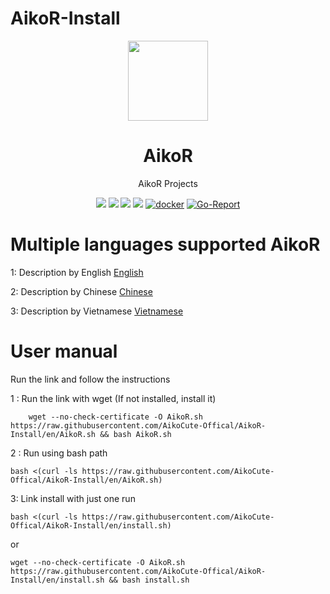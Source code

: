 # AikoR-Install
<p align="center"><img src="https://avatars.githubusercontent.com/u/91626055?v=4" width="128" /></p>

<div align="center">

# AikoR
AikoR Projects

[![](https://img.shields.io/badge/Telegram-group-green?style=flat-square)](https://t.me/AikoXrayR)
[![](https://img.shields.io/badge/Telegram-channel-blue?style=flat-square)](https://t.me/AikoCute_Support)
[![](https://img.shields.io/github/downloads/AikoCute-Offical/AikoR/total.svg?style=flat-square)](https://github.com/AikoCute-Offical/AikoR/releases)
[![](https://img.shields.io/github/v/release/AikoCute-Offical/AikoR?style=flat-square)](https://github.com/AikoCute-Offical/AikoR/releases)
[![docker](https://img.shields.io/docker/v/aikocute/aikor?label=Docker%20image&sort=semver)](https://hub.docker.com/r/aikocute/aikor)
[![Go-Report](https://goreportcard.com/badge/github.com/AikoCute-Offical/AikoR?style=flat-square)](https://goreportcard.com/report/github.com/AikoCute-Offical/AikoR)
</div>

# Multiple languages supported AikoR
1: Description by English [English](https://github.com/AikoCute-Offical/AikoR-Install/tree/en) 

2: Description by Chinese [Chinese](https://github.com/AikoCute-Offical/AikoR-Install/tree/zh)

3: Description by Vietnamese [Vietnamese](https://github.com/AikoCute-Offical/AikoR-Install/tree/vi)

# User manual
Run the link and follow the instructions

1 : Run the link with wget (If not installed, install it)
```
    wget --no-check-certificate -O AikoR.sh https://raw.githubusercontent.com/AikoCute-Offical/AikoR-Install/en/AikoR.sh && bash AikoR.sh
```


2 : Run using bash path
```
bash <(curl -ls https://raw.githubusercontent.com/AikoCute-Offical/AikoR-Install/en/AikoR.sh)
```

3: Link install with just one run
```
bash <(curl -ls https://raw.githubusercontent.com/AikoCute-Offical/AikoR-Install/en/install.sh)
```
or
```
wget --no-check-certificate -O AikoR.sh https://raw.githubusercontent.com/AikoCute-Offical/AikoR-Install/en/install.sh && bash install.sh
```